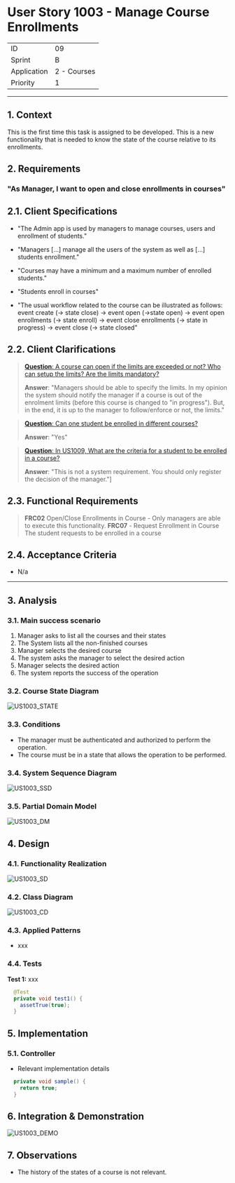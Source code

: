 # User Story 1003 - Manage Course Enrollments

|             |             |
| ----------- | ----------- |
| ID          | 09          |
| Sprint      | B           |
| Application | 2 - Courses |
| Priority    | 1           |

---

## 1. Context

This is the first time this task is assigned to be developed. This is a new functionality that is needed to know the state of the course relative to its enrollments.

## 2. Requirements

### "As Manager, I want to open and close enrollments in courses"

## 2.1. Client Specifications

- "The Admin app is used by managers to manage courses, users and enrollment of students."

- "Managers [...] manage all the users of the system as well as [...] students enrollment."

- "Courses may have a minimum and a maximum number of enrolled students."

- "Students enroll in courses"

- "The usual workflow related to the course can be illustrated as follows:
  event create (-> state close) -> event open (->state open) -> event open enrollments (-> state
  enroll) -> event close enrollments (-> state in progress) -> event close (-> state closed"

## 2.2. Client Clarifications

> [**Question**: A course can open if the limits are exceeded or not? Who can setup the limits? Are the limits mandatory?](https://moodle.isep.ipp.pt/mod/forum/discuss.php?d=21913)
>
> **Answer**: "Managers should be able to specify the limits. In my opinion the system should notify the manager if a course is out of the enrolment limits (before this course is changed to "in progress"). But, in the end, it is up to the manager to follow/enforce or not, the limits."

> [**Question**: Can one student be enrolled in different courses?](https://moodle.isep.ipp.pt/mod/forum/discuss.php?d=21922)
>
> **Answer**: "Yes"

> [**Question**: In US1009, What are the criteria for a student to be enrolled in a course?](https://moodle.isep.ipp.pt/mod/forum/discuss.php?d=22498)
>
> **Answer**: "This is not a system requirement. You should only register the decision of the manager."]

## 2.3. Functional Requirements

> **FRC02** Open/Close Enrollments in Course - Only managers are able to execute this functionality.
> **FRC07** - Request Enrollment in Course The student requests to be enrolled in a course

## 2.4. Acceptance Criteria

- N/a

---

## 3. Analysis

### 3.1. Main success scenario

1. Manager asks to list all the courses and their states
2. The System lists all the non-finished courses
3. Manager selects the desired course
4. The system asks the manager to select the desired action
5. Manager selects the desired action
6. The system reports the success of the operation

### 3.2. Course State Diagram

![US1003_STATE](out/US1003_STATE.svg)

### 3.3. Conditions

- The manager must be authenticated and authorized to perform the operation.
- The course must be in a state that allows the operation to be performed.

### 3.4. System Sequence Diagram

![US1003_SSD](out/US1003_SSD.svg)

### 3.5. Partial Domain Model

![US1003_DM](out/US1003_DM.svg)

## 4. Design

### 4.1. Functionality Realization

![US1003_SD](out/US1003_SD.svg)

### 4.2. Class Diagram

![US1003_CD](out/US1003_CD.svg)

### 4.3. Applied Patterns

- xxx

### 4.4. Tests

**Test 1:** xxx

```java
  @Test
  private void test1() {
    assetTrue(true);
  }
```

## 5. Implementation

### 5.1. Controller

- Relevant implementation details

```java
  private void sample() {
    return true;
  }
```

## 6. Integration & Demonstration

![US1003_DEMO](US1003_DEMO.png)

## 7. Observations

- The history of the states of a course is not relevant.
